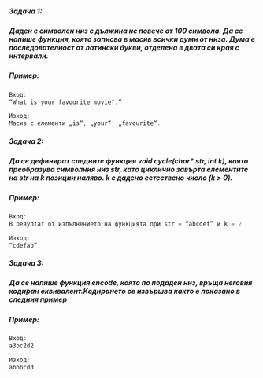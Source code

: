 ##### Задача 1:
##### Даден е символен низ с дължина не повече от 100 символа. Да се напише функция, която записва в масив всички думи от низа. Дума е последователност от латински букви, отделена в двата си края с интервали.
##### Пример:
```c++
Вход: 
“What is your favourite movie?.“ 

Изход: 
Масив с елементи „is“, „your“, „favourite“.
```

##### Задача 2:
##### Да се дефинират следните функция void cycle(char* str, int k), която преобразува символния низ str, като циклично завърта елементите на str на k позиции наляво. k е дадено естествено число (k > 0).
##### Пример:
```c++
Вход: 
В резултат от изпълнението на функцията при str = “abcdef” и k = 2 

Изход:
“cdefab”
```

##### Задача 3:
##### Да се напише функция encode, която по подаден низ, връща неговия кодиран еквивалент.Кодирането се извършва както е показано в следния пример

##### Пример:
```c++
Вход:
a3bc2d2

Изход: 
abbbcdd 
```